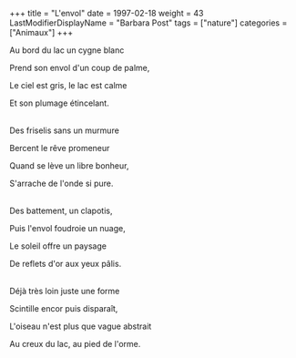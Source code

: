 +++
title = "L'envol"
date = 1997-02-18
weight = 43
LastModifierDisplayName = "Barbara Post"
tags = ["nature"]
categories = ["Animaux"]
+++

Au bord du lac un cygne blanc

Prend son envol d'un coup de palme,

Le ciel est gris, le lac est calme

Et son plumage étincelant.

 \
Des friselis sans un murmure

Bercent le rêve promeneur

Quand se lève un libre bonheur,

S'arrache de l'onde si pure.

 \
Des battement, un clapotis,

Puis l'envol foudroie un nuage,

Le soleil offre un paysage

De reflets d'or aux yeux pâlis.

 \
Déjà très loin juste une forme

Scintille encor puis disparaît,

L'oiseau n'est plus que vague abstrait

Au creux du lac, au pied de l'orme.
